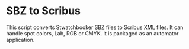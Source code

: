
# SBZ to Scribus #

This script converts Stwatchbooker SBZ files to Scribus XML files.
It can handle spot colors, Lab, RGB or CMYK.
It is packaged as an automator application.
